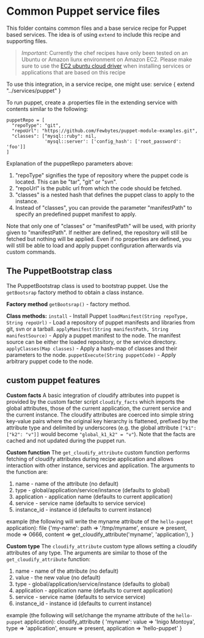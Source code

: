 # Common Puppet service files
This folder contains common files and a base service recipe for Puppet based services. The idea is of using `extend` to include this recipe and supporting files.

> *Important*: Currently the chef recipes have only been tested on an Ubuntu or Amazon liunx environment on Amazon EC2. Please make sure to use the [EC2 ubuntu cloud driver](https://github.com/CloudifySource/cloudify-cloud-drivers/tree/master/ec2-ubuntu) when installing services or applications that are based on this recipe

To use this integration, in a service recipe, one might use:
    service {
        extend "../services/puppet"
    }

To run puppet, create a .properties file in the extending service with contents similar to the following:

    puppetRepo = [ 
      "repoType": "git",
      "repoUrl": "https://github.com/Fewbytes/puppet-module-examples.git",
      "classes": ["mysql::ruby": nil, 
                  'mysql::server': ['config_hash': ['root_password': 'foo']]
    ]

Explanation of the puppetRepo parameters above:

1. "repoType" signifies the type of repository where the puppet code is located. This can be "tar", "git" or "svn".
2. "repoUrl" is the public url from which the code should be fetched.
3. "classes" is a nested hash that defines the puppet class to apply to the instance.
4. Instead of "classes", you can provide the parameter "manifestPath" to specify an predefined puppet manifest to apply.

Note that only one of "classes" or "manifestPath" will be used, with priority given to "manifestPath". If neither are defined, the repository will still be fetched but nothing will be applied. Even if no properties are defined, you will still be able to load and apply puppet configuration afterwards via custom commands.


## The PuppetBootstrap class
The PuppetBootstrap class is used to bootstrap puppet. Use the `getBootsrap` factory method to obtain a class instance.

<strong>Factory method</strong>
`getBootsrap()` - factory method.

<strong>Class methods:</strong>
`install` - Install Puppet
`loadManifest(String repoType, String repoUrl)` - Load a repository of puppet manifests and libraries from git, svn or a tarball.
`applyManifest(String manifestPath, String manifestSource)` - Apply a puppet manifest to the node. The manifest source can be either the loaded repository, or the service directory.
`applyClasses(Map classes)` - Apply a hash-map of classes and their parameters to the node.
`puppetExecute(String puppetCode)` - Apply arbitrary puppet code to the node.


## custom puppet features
<strong>Custom facts</strong>
A basic integration of cloudify attributes into puppet is provided by the custom facter script `cloudify_facts` which imports the global attributes, those of the current application, the current service and the current instance. The cloudify attributes are coerced into simple string key-value pairs where the original key hierarchy is flattened, prefixed by the attribute type and delimited by underscores (e.g. the global attribute `["k1": ["k2": "v"]]` would become `"global_k1_k2" = "v"`).
Note that the facts are cached and not updated during the puppet run.

<strong>Custom function</strong>
The `get_cloudify_attribute` custom function performs fetching of cloudify attributes during recipe application and allows interaction with other instance, services and application.
The arguments to the function are:

1. name - name of the attribute (no default)
2. type - global/application/service/instance (defaults to global)
3. application - application name (defaults to current application)
4. service - service name (defaults to service service)
5. instance_id - instance id (defaults to current instance)

example (the following will write the myname attribute of the `hello-puppet` application):
    file {'my-name':
      path    => '/tmp/myname',
      ensure  => present,
      mode    => 0666,
      content => get_cloudify_attribute('myname', 'application'), 
    }

<strong>Custom type</strong>
The `cloudify_attribute` custom type allows setting a cloudify attributes of any type. The arguments are similar to those of the `get_cloudify_attribute` function:

1. name - name of the attribute (no default)
2. value - the new value (no default)
3. type - global/application/service/instance (defaults to global)
4. application - application name (defaults to current application)
5. service - service name (defaults to service service)
6. instance_id - instance id (defaults to current instance)

example (the following will set/change the myname attribute of the `hello-puppet` application):
    cloudify_attribute { 'myname':
        value => 'Inigo Montoya',
        type => 'application',
        ensure  => present,
        application => 'hello-puppet'
    }